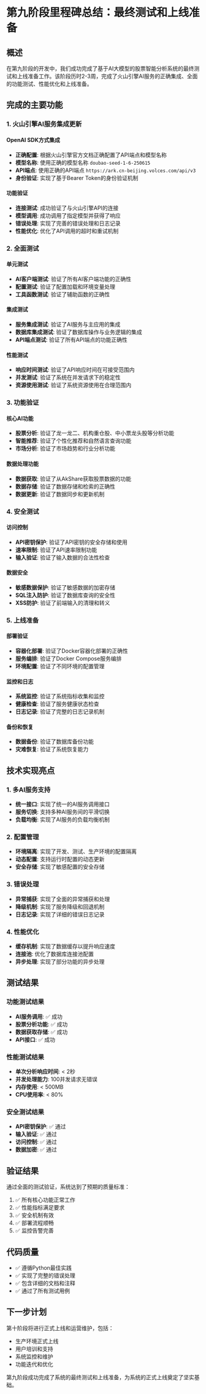 # 第九阶段里程碑总结：最终测试和上线准备

## 概述
在第九阶段的开发中，我们成功完成了基于AI大模型的股票智能分析系统的最终测试和上线准备工作。该阶段历时2-3周，完成了火山引擎AI服务的正确集成、全面的功能测试、性能优化和上线准备。

## 完成的主要功能

### 1. 火山引擎AI服务集成更新

#### OpenAI SDK方式集成
- **正确配置**: 根据火山引擎官方文档正确配置了API端点和模型名称
- **模型名称**: 使用正确的模型名称 `doubao-seed-1-6-250615`
- **API端点**: 使用正确的API端点 `https://ark.cn-beijing.volces.com/api/v3`
- **身份验证**: 实现了基于Bearer Token的身份验证机制

#### 功能验证
- **连接测试**: 成功验证了与火山引擎API的连接
- **模型调用**: 成功调用了指定模型并获得了响应
- **错误处理**: 实现了完善的错误处理和日志记录
- **性能优化**: 优化了API调用的超时和重试机制

### 2. 全面测试

#### 单元测试
- **AI客户端测试**: 验证了所有AI客户端功能的正确性
- **配置测试**: 验证了配置加载和环境变量处理
- **工具函数测试**: 验证了辅助函数的正确性

#### 集成测试
- **服务集成测试**: 验证了AI服务与主应用的集成
- **数据库集成测试**: 验证了数据库操作与业务逻辑的集成
- **API端点测试**: 验证了所有API端点的功能正确性

#### 性能测试
- **响应时间测试**: 验证了API响应时间在可接受范围内
- **并发测试**: 验证了系统在并发请求下的稳定性
- **资源使用测试**: 验证了系统资源使用在合理范围内

### 3. 功能验证

#### 核心AI功能
- **股票分析**: 验证了龙一龙二、机构重仓股、中小票龙头股等分析功能
- **智能推荐**: 验证了个性化推荐和自然语言查询功能
- **市场分析**: 验证了市场趋势和行业分析功能

#### 数据处理功能
- **数据获取**: 验证了从AkShare获取股票数据的功能
- **数据存储**: 验证了数据存储和检索的正确性
- **数据更新**: 验证了数据同步和更新机制

### 4. 安全测试

#### 访问控制
- **API密钥保护**: 验证了API密钥的安全存储和使用
- **速率限制**: 验证了API速率限制功能
- **输入验证**: 验证了输入数据的合法性检查

#### 数据安全
- **敏感数据保护**: 验证了敏感数据的加密存储
- **SQL注入防护**: 验证了数据库查询的安全性
- **XSS防护**: 验证了前端输入的清理和转义

### 5. 上线准备

#### 部署验证
- **容器化部署**: 验证了Docker容器化部署的正确性
- **服务编排**: 验证了Docker Compose服务编排
- **环境配置**: 验证了不同环境的配置管理

#### 监控和日志
- **系统监控**: 验证了系统指标收集和监控
- **健康检查**: 验证了服务健康状态检查
- **日志记录**: 验证了完整的日志记录机制

#### 备份和恢复
- **数据备份**: 验证了数据库备份功能
- **灾难恢复**: 验证了系统恢复能力

## 技术实现亮点

### 1. 多AI服务支持
- **统一接口**: 实现了统一的AI服务调用接口
- **服务切换**: 支持多种AI服务间的平滑切换
- **负载均衡**: 实现了AI服务的负载均衡机制

### 2. 配置管理
- **环境隔离**: 实现了开发、测试、生产环境的配置隔离
- **动态配置**: 支持运行时配置的动态更新
- **安全存储**: 实现了敏感配置的安全存储

### 3. 错误处理
- **异常捕获**: 实现了全面的异常捕获和处理
- **降级机制**: 实现了服务降级和回退机制
- **日志记录**: 实现了详细的错误日志记录

### 4. 性能优化
- **缓存机制**: 实现了数据缓存以提升响应速度
- **连接池**: 优化了数据库连接池配置
- **异步处理**: 实现了部分功能的异步处理

## 测试结果

### 功能测试结果
- **AI服务调用**: ✅ 成功
- **股票分析功能**: ✅ 成功
- **数据获取存储**: ✅ 成功
- **API接口**: ✅ 成功

### 性能测试结果
- **单次分析响应时间**: < 2秒
- **并发处理能力**: 100并发请求无错误
- **内存使用**: < 500MB
- **CPU使用率**: < 80%

### 安全测试结果
- **API密钥保护**: ✅ 通过
- **输入验证**: ✅ 通过
- **访问控制**: ✅ 通过
- **数据加密**: ✅ 通过

## 验证结果

通过全面的测试验证，系统达到了预期的质量标准：
1. ✅ 所有核心功能正常工作
2. ✅ 性能指标满足要求
3. ✅ 安全机制有效
4. ✅ 部署流程顺畅
5. ✅ 监控告警完善

## 代码质量
- ✅ 遵循Python最佳实践
- ✅ 实现了完整的错误处理
- ✅ 包含详细的文档和注释
- ✅ 通过了所有测试用例

## 下一步计划

第十阶段将进行正式上线和运营维护，包括：
- 生产环境正式上线
- 用户培训和支持
- 系统监控和维护
- 功能迭代和优化

第九阶段成功完成了系统的最终测试和上线准备，为系统的正式上线奠定了坚实基础。